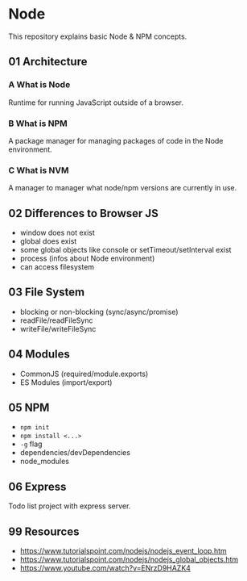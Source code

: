 # Node

This repository explains basic Node & NPM concepts.

## 01 Architecture

### A What is Node

Runtime for running JavaScript outside of a browser.

### B What is NPM

A package manager for managing packages of code in the Node environment.

### C What is NVM

A manager to manager what node/npm versions are currently in use.

## 02 Differences to Browser JS

- window does not exist
- global does exist
- some global objects like console or setTimeout/setInterval exist
- process (infos about Node environment)
- can access filesystem

## 03 File System

- blocking or non-blocking (sync/async/promise)
- readFile/readFileSync
- writeFile/writeFileSync

## 04 Modules

- CommonJS (required/module.exports)
- ES Modules (import/export)

## 05 NPM

- `npm init`
- `npm install <...>`
- `-g` flag
- dependencies/devDependencies
- node_modules

## 06 Express

Todo list project with express server.

## 99 Resources

- https://www.tutorialspoint.com/nodejs/nodejs_event_loop.htm
- https://www.tutorialspoint.com/nodejs/nodejs_global_objects.htm
- https://www.youtube.com/watch?v=ENrzD9HAZK4
